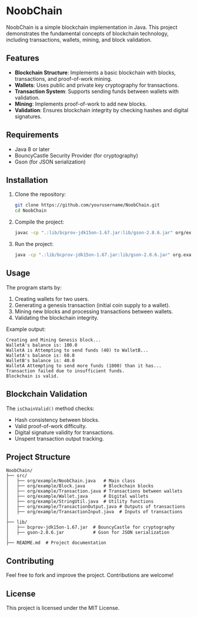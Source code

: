 # NoobChain

NoobChain is a simple blockchain implementation in Java. This project demonstrates the fundamental concepts of blockchain technology, including transactions, wallets, mining, and block validation.

## Features
- **Blockchain Structure**: Implements a basic blockchain with blocks, transactions, and proof-of-work mining.
- **Wallets**: Uses public and private key cryptography for transactions.
- **Transaction System**: Supports sending funds between wallets with validation.
- **Mining**: Implements proof-of-work to add new blocks.
- **Validation**: Ensures blockchain integrity by checking hashes and digital signatures.

## Requirements
- Java 8 or later
- BouncyCastle Security Provider (for cryptography)
- Gson (for JSON serialization)

## Installation
1. Clone the repository:
   ```sh
   git clone https://github.com/yourusername/NoobChain.git
   cd NoobChain
   ```
2. Compile the project:
   ```sh
   javac -cp ".:lib/bcprov-jdk15on-1.67.jar:lib/gson-2.8.6.jar" org/example/*.java
   ```
3. Run the project:
   ```sh
   java -cp ".:lib/bcprov-jdk15on-1.67.jar:lib/gson-2.8.6.jar" org.example.NoobChain
   ```

## Usage
The program starts by:
1. Creating wallets for two users.
2. Generating a genesis transaction (initial coin supply to a wallet).
3. Mining new blocks and processing transactions between wallets.
4. Validating the blockchain integrity.

Example output:
```
Creating and Mining Genesis block...
WalletA's balance is: 100.0
WalletA is Attempting to send funds (40) to WalletB...
WalletA's balance is: 60.0
WalletB's balance is: 40.0
WalletA Attempting to send more funds (1000) than it has...
Transaction failed due to insufficient funds.
Blockchain is valid.
```

## Blockchain Validation
The `isChainValid()` method checks:
- Hash consistency between blocks.
- Valid proof-of-work difficulty.
- Digital signature validity for transactions.
- Unspent transaction output tracking.

## Project Structure
```
NoobChain/
├── src/
│   ├── org/example/NoobChain.java   # Main class
│   ├── org/example/Block.java       # Blockchain blocks
│   ├── org/example/Transaction.java # Transactions between wallets
│   ├── org/example/Wallet.java      # Digital wallets
│   ├── org/example/StringUtil.java  # Utility functions
│   ├── org/example/TransactionOutput.java # Outputs of transactions
│   ├── org/example/TransactionInput.java  # Inputs of transactions
│
├── lib/
│   ├── bcprov-jdk15on-1.67.jar  # BouncyCastle for cryptography
│   ├── gson-2.8.6.jar           # Gson for JSON serialization
│
├── README.md  # Project documentation
```

## Contributing
Feel free to fork and improve the project. Contributions are welcome!

## License
This project is licensed under the MIT License.

